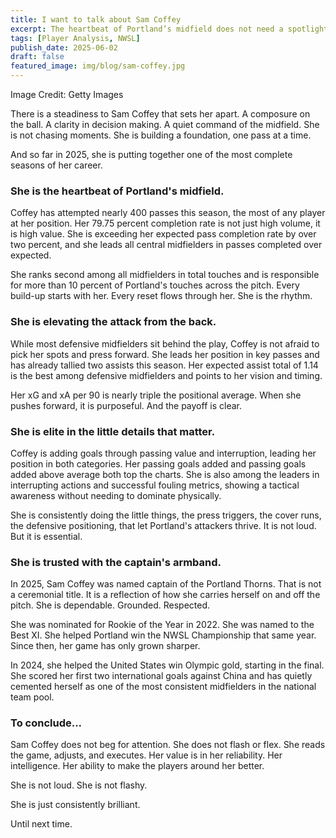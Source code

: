 ```yaml
---
title: I want to talk about Sam Coffey
excerpt: The heartbeat of Portland’s midfield does not need a spotlight to shine. Sam Coffey anchors the Thorns with poise, precision, and a quiet confidence that sets the rhythm for everything around her. She leads all defensive midfielders in expected assists and ranks near the top in pass completion, key passes, and touches. She is the connector, the stabilizer, the one making sure the chaos never overwhelms the plan. You might not always see her on the highlight reel. But when Portland clicks, Coffey is at the center of it.
tags: [Player Analysis, NWSL]
publish_date: 2025-06-02
draft: false
featured_image: img/blog/sam-coffey.jpg
---
```

<p class="text-small">Image Credit: Getty Images</p>

There is a steadiness to Sam Coffey that sets her apart. A composure on the ball. A clarity in decision making. A quiet command of the midfield. She is not chasing moments. She is building a foundation, one pass at a time.

And so far in 2025, she is putting together one of the most complete seasons of her career.

### She is the heartbeat of Portland's midfield.

Coffey has attempted nearly 400 passes this season, the most of any player at her position. Her 79.75 percent completion rate is not just high volume, it is high value. She is exceeding her expected pass completion rate by over two percent, and she leads all central midfielders in passes completed over expected.

She ranks second among all midfielders in total touches and is responsible for more than 10 percent of Portland's touches across the pitch. Every build-up starts with her. Every reset flows through her. She is the rhythm.

### She is elevating the attack from the back.

While most defensive midfielders sit behind the play, Coffey is not afraid to pick her spots and press forward. She leads her position in key passes and has already tallied two assists this season. Her expected assist total of 1.14 is the best among defensive midfielders and points to her vision and timing.

Her xG and xA per 90 is nearly triple the positional average. When she pushes forward, it is purposeful. And the payoff is clear.

### She is elite in the little details that matter.

Coffey is adding goals through passing value and interruption, leading her position in both categories. Her passing goals added and passing goals added above average both top the charts. She is also among the leaders in interrupting actions and successful fouling metrics, showing a tactical awareness without needing to dominate physically.

She is consistently doing the little things, the press triggers, the cover runs, the defensive positioning, that let Portland's attackers thrive. It is not loud. But it is essential.

### She is trusted with the captain's armband.

In 2025, Sam Coffey was named captain of the Portland Thorns. That is not a ceremonial title. It is a reflection of how she carries herself on and off the pitch. She is dependable. Grounded. Respected.

She was nominated for Rookie of the Year in 2022. She was named to the Best XI. She helped Portland win the NWSL Championship that same year. Since then, her game has only grown sharper.

In 2024, she helped the United States win Olympic gold, starting in the final. She scored her first two international goals against China and has quietly cemented herself as one of the most consistent midfielders in the national team pool.

### To conclude...

Sam Coffey does not beg for attention. She does not flash or flex. She reads the game, adjusts, and executes. Her value is in her reliability. Her intelligence. Her ability to make the players around her better.

She is not loud. She is not flashy.

She is just consistently brilliant.

Until next time.